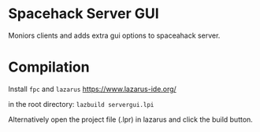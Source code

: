 # Spacehack Server GUI

Moniors clients and adds extra gui options to spaceahack server.

# Compilation

Install `fpc` and `lazarus` https://www.lazarus-ide.org/

in the root directory: `lazbuild servergui.lpi`

Alternatively open the project file (.lpr) in lazarus and click the build button.
